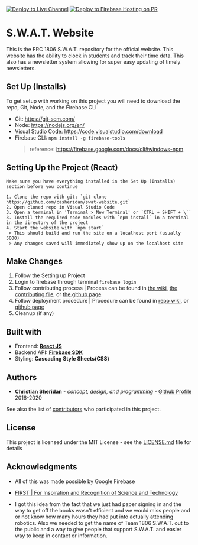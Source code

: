 [![Deploy to Live Channel](https://github.com/casheridan/swat-website/actions/workflows/deploy-prod.yml/badge.svg)](https://github.com/casheridan/swat-website/actions/workflows/deploy-prod.yml) [![Deploy to Firebase Hosting on PR](https://github.com/casheridan/swat-website/actions/workflows/firebase-hosting-pull-request.yml/badge.svg)](https://github.com/casheridan/swat-website/actions/workflows/firebase-hosting-pull-request.yml)

# S.W.A.T. Website

This is the FRC 1806 S.W.A.T. repository for the official website. This website has the ability to clock in students and
track their time data. This also has a newsletter system allowing for super easy updating of timely newsletters.

## Set Up (Installs)

To get setup with working on this project you will need to download the repo, Git, Node, and the Firebase CLI

- Git: https://git-scm.com/
- Node: https://nodejs.org/en/
- Visual Studio Code: https://code.visualstudio.com/download
- Firebase CLI: `npm install -g firebase-tools`
  > reference: https://firebase.google.com/docs/cli#windows-npm

## Setting Up the Project (React)

    Make sure you have everything installed in the Set Up (Installs) section before you continue

    1. Clone the repo with git: `git clone https://github.com/casheridan/swat-website.git`
    2. Open cloned repo in Visual Studio Code
    3. Open a terminal in 'Terminal > New Terminal' or `CTRL + SHIFT + \``
    3. Install the required node modules with `npm install` in a terminal in the directory of the project
    4. Start the website with `npm start`
     > This should build and run the site on a localhost port (usually 5000)
     > Any changes saved will immediately show up on the localhost site

## Make Changes

1. Follow the Setting up Project
2. Login to firebase through terminal `firebase login`
3. Follow contributing process | Process can be found in [the wiki](https://github.com/casheridan/swat-website/wiki/Contributing-Process), [the contributing file](https://github.com/casheridan/swat-website/blob/master/CONTRIBUTING.md), or [the github page](https://casheridan.github.io/swat-website/docs/deployment/making-changes)
4. Follow deployment procedure | Procedure can be found in [repo wiki](https://github.com/casheridan/swat-website/wiki/Deployment), or [github page](https://casheridan.github.io/swat-website/docs/deployment/live-site-deployment)
5. Cleanup (if any)

## Built with

- Frontend: **[React JS](https://reactjs.org/)**
- Backend API: **[Firebase SDK](https://firebase.google.com/)**
- Styling: **Cascading Style Sheets(CSS)**

## Authors

- **Christian Sheridan** - _concept, design, and programming_ - [Github Profile](https://github.com/casheridan) 2016-2020

See also the list of [contributors](https://github.com/casheridan/swat-website/contributors) who participated in this project.

## License

This project is licensed under the MIT License - see the [LICENSE.md](https://github.com/casheridan/swat-website/blob/master/LICENSE.md) file for details

## Acknowledgments

- All of this was made possible by Google Firebase

- [FIRST | For Inspiration and Recognition of Science and Technology](https://www.firstinspires.org/)

- I got this idea from the fact that we just had paper signing in and the way to get off the books wasn't
  efficient and we would miss people and or not know how many hours they had put into actually attending robotics.
  Also we needed to get the name of Team 1806 S.W.A.T. out to the public and a way to give people that support S.W.A.T.
  and easier way to keep in contact or information.
